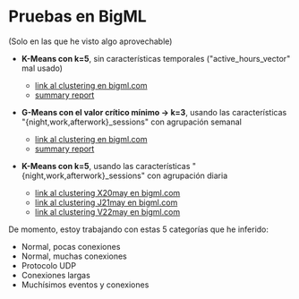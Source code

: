 # Pruebas en BigML

(Solo en las que he visto algo aprovechable)

* **K-Means con k=5**, sin características temporales ("active\_hours\_vector" mal usado)
    * [link al clustering en bigml.com](https://bigml.com/shared/cluster/hLPZxrkgYdtfRnqsUSyKM23vM1m)
    * [summary report](kmeans5-data3.out)

* **G-Means con el valor crítico mínimo -> k=3**, usando las características "{night,work,afterwork}\_sessions" con agrupación semanal
    * [link al clustering en bigml.com](https://bigml.com/shared/cluster/kE5CUUpCF3q6IIeSHSIRxOqCzOt)
    * [summary report](gmeans3-data5.out)

* **K-Means con k=5**, usando las características "{night,work,afterwork}\_sessions" con agrupación diaria
    * [link al clustering X20may en bigml.com](https://bigml.com/shared/cluster/zWYlcZWrFJ9Lmizf2CrdvI6IUg7)
    * [link al clustering J21may en bigml.com](https://bigml.com/shared/cluster/zuy4qvE8SUPLCoMw93jnTTYZ55U)
    * [link al clustering V22may en bigml.com](https://bigml.com/shared/cluster/6VbvqR4DZChzdKT0WragDjxj0Nn)

De momento, estoy trabajando con estas 5 categorías que he inferido:
* Normal, pocas conexiones
* Normal, muchas conexiones
* Protocolo UDP
* Conexiones largas
* Muchísimos eventos y conexiones
